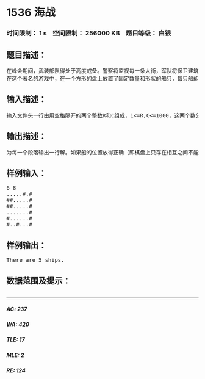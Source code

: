 # 1536 海战   
### 时间限制： 1 s&nbsp;&nbsp;&nbsp;&nbsp;空间限制： 256000 KB&nbsp;&nbsp;&nbsp;&nbsp;题目等级： 白银  
## 题目描述：  

<pre>
在峰会期间，武装部队得处于高度戒备。警察将监视每一条大街，军队将保卫建筑物，领空将布满了F-2003飞机。此外，巡洋船只和舰队将被派去保护海岸线。不幸的是因为种种原因，国防海军部仅有很少的几位军官能指挥大型海战。因此，他们考虑培养一些新的海军指挥官，他们选择了“海战”游戏来帮助学习。
在这个著名的游戏中，在一个方形的盘上放置了固定数量和形状的船只，每只船却不能碰到其它的船。在这个题中，我们仅考虑船是方形的，所有的船只都是由图形组成的方形。编写程序求出该棋盘上放置的船只的总数。
</pre>
  
  
## 输入描述：  

<pre>
输入文件头一行由用空格隔开的两个整数R和C组成，1<=R,C<=1000，这两个数分别表示游戏棋盘的行数和列数。接下来的R行每行包含C个字符，每个字符可以为“#”，也可为“.”，“#”表示船只的一部分，“.”表示水。
</pre>
  
  
## 输出描述：  

<pre>
为每一个段落输出一行解。如果船的位置放得正确（即棋盘上只存在相互之间不能接触的方形，如果两个“#”号上下相邻或左右相邻却分属两艘不同的船只，则称这两艘船相互接触了）。就输出一段话“There are S ships.”,S表示船只的数量。否则输出“Bad placement.”。
</pre>
  
  
## 样例输入：  

<pre>
6 8
.....#.#
##.....#
##.....#
.......#
#......#
#..#...#
</pre>
  
  
## 样例输出：  

<pre>
There are 5 ships.
</pre>
  
  
## 数据范围及提示：  

<pre>
</pre>
  
  
***  

##### AC: 237  
##### WA: 420  
##### TLE: 17  
##### MLE: 2  
##### RE: 124  
